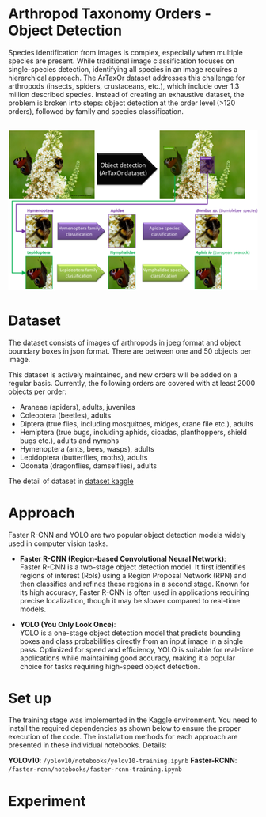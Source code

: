 # Arthropod Taxonomy Orders - Object Detection 
Species identification from images is complex, especially when multiple species are present. While traditional image classification focuses on single-species detection, identifying all species in an image requires a hierarchical approach. The ArTaxOr dataset addresses this challenge for arthropods (insects, spiders, crustaceans, etc.), which include over 1.3 million described species. Instead of creating an exhaustive dataset, the problem is broken into steps: object detection at the order level (>120 orders), followed by family and species classification.

![ArTaxOr.png](/images/ArTaxOr.png)
---

# Dataset

The dataset consists of images of arthropods in jpeg format and object boundary boxes in json format. There are between one and 50 objects per image.

This dataset is actively maintained, and new orders will be added on a regular basis. Currently, the following orders are covered with at least 2000 objects per order:

- Araneae (spiders), adults, juveniles
- Coleoptera (beetles), adults
- Diptera (true flies, including mosquitoes, midges, crane file etc.), adults
- Hemiptera (true bugs, including aphids, cicadas, planthoppers, shield bugs etc.), adults and nymphs
- Hymenoptera (ants, bees, wasps), adults
- Lepidoptera (butterflies, moths), adults
- Odonata (dragonflies, damselflies), adults

The detail of dataset in [dataset kaggle](https://www.kaggle.com/datasets/mistag/arthropod-taxonomy-orders-object-detection-dataset)

# Approach

Faster R-CNN and YOLO are two popular object detection models widely used in computer vision tasks.

- **Faster R-CNN (Region-based Convolutional Neural Network)**:  
  Faster R-CNN is a two-stage object detection model. It first identifies regions of interest (RoIs) using a Region Proposal Network (RPN) and then classifies and refines these regions in a second stage. Known for its high accuracy, Faster R-CNN is often used in applications requiring precise localization, though it may be slower compared to real-time models.

- **YOLO (You Only Look Once)**:  
  YOLO is a one-stage object detection model that predicts bounding boxes and class probabilities directly from an input image in a single pass. Optimized for speed and efficiency, YOLO is suitable for real-time applications while maintaining good accuracy, making it a popular choice for tasks requiring high-speed object detection.

# Set up

The training stage was implemented in the Kaggle environment. You need to install the required dependencies as shown below to ensure the proper execution of the code. The installation methods for each approach are presented in these individual notebooks. Details:

**YOLOv10**: ```/yolov10/notebooks/yolov10-training.ipynb```
**Faster-RCNN**: ```/faster-rcnn/notebooks/faster-rcnn-training.ipynb```

# Experiment
